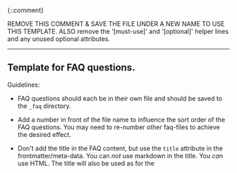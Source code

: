 {::comment}

REMOVE THIS COMMENT & SAVE THE FILE UNDER A NEW NAME TO USE THIS TEMPLATE.
ALSO remove the '[must-use]' and '[optional]' helper lines and any unused optional attributes.

---------------------------
Template for FAQ questions.
---------------------------

Guidelines:

- FAQ questions should each be in their own file and should be saved to the `_faq` directory.

- Add a number in front of the file name to influence the sort order of the FAQ questions.
  You may need to re-number other faq-files to achieve the desired effect.

- Don't add the title in the FAQ content, but use the `title` attribute in the frontmatter/meta-data.
  You can *not* use markdown in the title. You *can* use HTML.
  The title will also be used as for the <title> tag for the question page. It will be stripped of html for that.

- Always set the `anchor` and `permalink` attributes. Use a relatively short and descriptive text string.

- Individual pages will be generated for each FAQ question and links to these will be included in the sitemap.

{:/comment}
---
[must-use]
title:       Is this a <em>question</em> title ?
anchor:      a-descriptive-slug
permalink:   /faq/a-descriptive-slug/

[optional]
description: Meta description for in the header
sitemap:
    lastmod:    2014-01-23
    priority:   0.5
    changefreq: 'monthly'
    exclude:    false
---

Add the answer text here. Do **NOT** add the question.

You can use all normal [GitHub flavoured markdown syntaxes](https://guides.github.com/features/mastering-markdown/).

However for multi-line code samples this syntax is preferred - don't forget to make sure that the code sample starts with `<?php` !

{% highlight php %}
<?php
// some PHP code
{% endhighlight %}

There are also a number of variables available for use in all documents. It is strongly advised to use these when appropriate. For a list of these with some explanations, see example-page.md